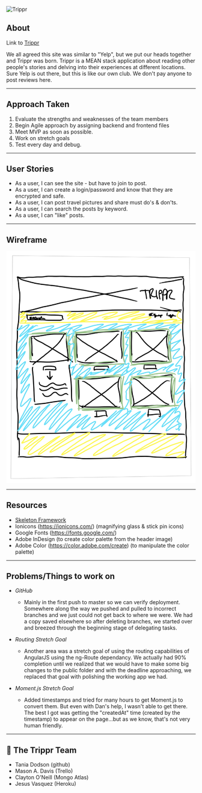 ![Trippr](https://i.imgur.com/sPqTjYh.png)

## About
Link to [Trippr](https://tripprga.herokuapp.com/)

We all agreed this site was similar to "Yelp", but we put our heads together and Trippr was born.  Trippr is a MEAN stack application about reading other people's stories and delving into their experiences at different locations.  Sure Yelp is out there, but this is like our own club.  We don't pay anyone to post reviews here.

----
## Approach Taken
1. Evaluate the strengths and weaknesses of the team members
2. Begin Agile approach by assigning backend and frontend files
3. Meet MVP as soon as possible.
3. Work on stretch goals
4. Test every day and debug.

----
## User Stories
* As a user, I can see the site - but have to join to post.
* As a user, I can create a login/password and know that they are encrypted and safe.
* As a user, I can post travel pictures and share must do's & don'ts.
* As a user, I can search the posts by keyword.
* As a user, I can "like" posts.

----
## Wireframe

![alt text](IMG_3208.jpg)

----
## Resources

 *	[Skeleton Framework](https://getskeleton.com)
 * Ionicons (https://ionicons.com/) (magnifying glass & stick pin icons)
 * Google Fonts (https://fonts.google.com/)
 * Adobe InDesign (to create color palette from the header image)
 * Adobe Color (https://color.adobe.com/create) (to manipulate the color palette)

----
## Problems/Things to work on
* *GitHub*
  * Mainly in the first push to master so we can verify deployment.  Somewhere along the way we pushed and pulled to incorrect branches and we just could not get back to where we were.  We had a copy saved elsewhere so after deleting branches, we started over and breezed through the beginning stage of delegating tasks.

* *Routing Stretch Goal*
  * Another area was a stretch goal of using the routing capabilities of AngularJS using the ng-Route dependancy.  We actually had 90% completion until we realized that we would have to make some big changes to the public folder and with the deadline approaching, we replaced that goal with polishing the working app we had.
  
* *Moment.js Stretch Goal*
  * Added timestamps and tried for many hours to get Moment.js to convert them. But even with Dan's help, I wasn't able to get there. The best I got was getting the "createdAt" time (created by the timestamp) to appear on the page...but as we know, that's not very human friendly.

----
## :star2: The Trippr Team
* Tania Dodson (github)
* Mason A. Davis (Trello)
* Clayton O'Neill (Mongo Atlas)
* Jesus Vasquez (Heroku)
